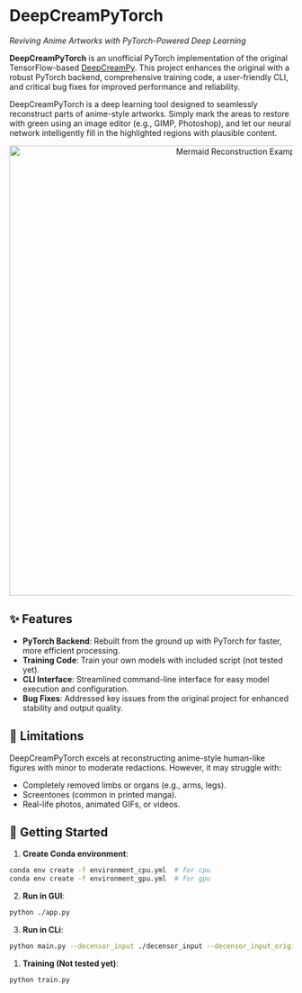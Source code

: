 # DeepCreamPyTorch
*Reviving Anime Artworks with PyTorch-Powered Deep Learning*

**DeepCreamPyTorch** is an unofficial PyTorch implementation of the original TensorFlow-based [DeepCreamPy](./README_old.md). This project enhances the original with a robust PyTorch backend, comprehensive training code, a user-friendly CLI, and critical bug fixes for improved performance and reliability.

DeepCreamPyTorch is a deep learning tool designed to seamlessly reconstruct parts of anime-style artworks. Simply mark the areas to restore with green using an image editor (e.g., GIMP, Photoshop), and let our neural network intelligently fill in the highlighted regions with plausible content.

<p align="center">
	<img src="https://github.com/Deepshift/DeepCreamPy/blob/master/readme_images/mermaid_collage.png" width="800" alt="Mermaid Reconstruction Example">
</p>

## ✨ Features
- **PyTorch Backend**: Rebuilt from the ground up with PyTorch for faster, more efficient processing.
- **Training Code**: Train your own models with included script (not tested yet).
- **CLI Interface**: Streamlined command-line interface for easy model execution and configuration.
- **Bug Fixes**: Addressed key issues from the original project for enhanced stability and output quality.

## 🚫 Limitations
DeepCreamPyTorch excels at reconstructing anime-style human-like figures with minor to moderate redactions. However, it may struggle with:
- Completely removed limbs or organs (e.g., arms, legs).
- Screentones (common in printed manga).
- Real-life photos, animated GIFs, or videos.


## 🚀 Getting Started
1. **Create Conda environment**:

```bash
conda env create -f environment_cpu.yml  # for cpu
conda env create -f environment_gpu.yml  # for gpu
```



2. **Run in GUI**:
```bash
python ./app.py
```
3. **Run in CLi**:
```bash
python main.py --decensor_input ./decensor_input --decensor_input_original ./decensor_input_original --decensor_output ./decensor_output --is_mosaic False
```
1. **Training (Not tested yet)**:
```bash
python train.py
```
